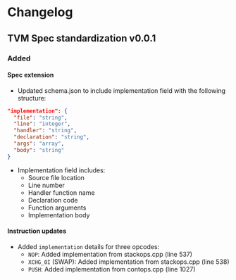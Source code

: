 # Changelog

## TVM Spec standardization v0.0.1

### Added

#### Spec extension 
  - Updated schema.json to include implementation field with the following structure:
  ```json
  "implementation": {
    "file": "string",
    "line": "integer",
    "handler": "string",
    "declaration": "string",
    "args": "array",
    "body": "string"
  }
  ```
- Implementation field includes:
  - Source file location
  - Line number
  - Handler function name
  - Declaration code
  - Function arguments
  - Implementation body 

#### Instruction updates
- Added `implementation` details for three opcodes:
  - `NOP`: Added implementation from stackops.cpp (line 537)
  - `XCHG_0I` (SWAP): Added implementation from stackops.cpp (line 538)
  - `PUSH`: Added implementation from contops.cpp (line 1027)

